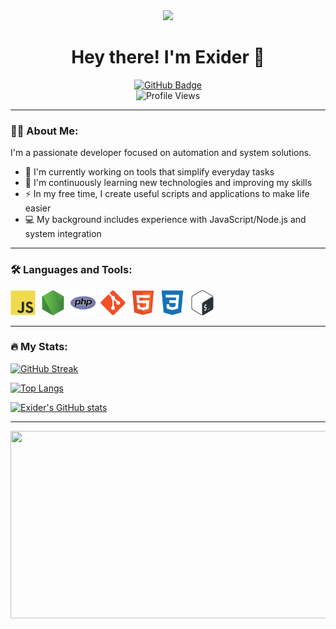 <div align="center">
  <img src="https://media.giphy.com/media/M9gbBd9nbDrOTu1Mqx/giphy.gif" width="100"/>
  <h1>Hey there! I'm Exider 👋</h1>
  <div id="badges">
    <a href="https://github.com/Ex1d3r">
      <img src="https://img.shields.io/badge/GitHub-100000?style=for-the-badge&logo=github&logoColor=white" alt="GitHub Badge"/>
    </a>
    <!-- Add more social badges if needed -->
  </div>
  <img src="https://komarev.com/ghpvc/?username=Ex1d3r&style=flat-square&color=blue" alt="Profile Views"/>
</div>

---

### :technologist: About Me:

I'm a passionate developer focused on automation and system solutions.

- 🔭 I'm currently working on tools that simplify everyday tasks
- 🌱 I'm continuously learning new technologies and improving my skills
- ⚡ In my free time, I create useful scripts and applications to make life easier
- 💻 My background includes experience with JavaScript/Node.js and system integration

---

### :hammer_and_wrench: Languages and Tools:

<div>
  <img src="https://github.com/devicons/devicon/blob/master/icons/javascript/javascript-original.svg" title="JavaScript" alt="JavaScript" width="40" height="40"/>&nbsp;
  <img src="https://github.com/devicons/devicon/blob/master/icons/nodejs/nodejs-original.svg" title="NodeJS" alt="NodeJS" width="40" height="40"/>&nbsp;
  <img src="https://github.com/devicons/devicon/blob/master/icons/php/php-original.svg" title="PHP" alt="PHP" width="40" height="40"/>&nbsp;
  <img src="https://github.com/devicons/devicon/blob/master/icons/git/git-original.svg" title="Git" alt="Git" width="40" height="40"/>&nbsp;
  <img src="https://github.com/devicons/devicon/blob/master/icons/html5/html5-original.svg" title="HTML5" alt="HTML" width="40" height="40"/>&nbsp;
  <img src="https://github.com/devicons/devicon/blob/master/icons/css3/css3-plain.svg" title="CSS3" alt="CSS" width="40" height="40"/>&nbsp;
  <img src="https://github.com/devicons/devicon/blob/master/icons/bash/bash-original.svg" title="Bash" alt="Bash" width="40" height="40"/>&nbsp;
</div>

---

### :fire: My Stats:

[![GitHub Streak](https://github-readme-streak-stats.herokuapp.com/?user=Ex1d3r&theme=dark&background=000000)](https://git.io/streak-stats)

[![Top Langs](https://github-readme-stats.vercel.app/api/top-langs/?username=Ex1d3r&layout=compact&theme=vision-friendly-dark)](https://github.com/anuraghazra/github-readme-stats)

[![Exider's GitHub stats](https://github-readme-stats.vercel.app/api?username=Ex1d3r&show_icons=true&theme=radical)](https://github.com/anuraghazra/github-readme-stats)

---

<div align="center">
  <img src="https://media.giphy.com/media/L1R1tvI9svkIWwpVYr/giphy.gif" width="600" height="300"/>
</div>
